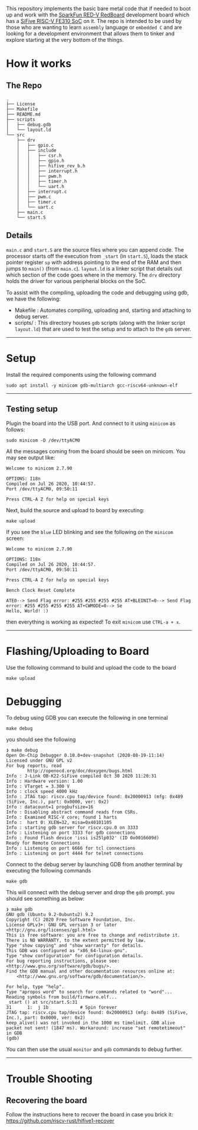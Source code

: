 This repository implements the basic bare metal code that if needed to boot up and work with the [SparkFun RED-V RedBoard](https://www.sparkfun.com/products/15594) development board which has a [SiFive RISC-V FE310 SoC](https://www.sifive.com/chip-designer#fe310) on it. The repo is intended to be used by those who are wanting to learn `assembly` language or `embedded C` and are looking for a development environment that allows them to tinker and explore starting at the very bottom of the things.

# How it works
## The Repo
```shell
.
├── License
├── Makefile
├── README.md
├── scripts
│   ├── debug.gdb
│   └── layout.ld
└── src
    ├── drv
    │   ├── gpio.c
    │   ├── include
    │   │   ├── csr.h
    │   │   ├── gpio.h
    │   │   ├── hifive_rev_b.h
    │   │   ├── interrupt.h
    │   │   ├── pwm.h
    │   │   ├── timer.h
    │   │   └── uart.h
    │   ├── interrupt.c
    │   ├── pwm.c
    │   ├── timer.c
    │   └── uart.c
    ├── main.c
    └── start.S

```
## Details
`main.c` and `start.S` are the source files where you can append code. The processor starts off the execution from `_start` (in `start.S`), loads the stack pointer register `sp` with address pointing to the end of the RAM and then jumps to `main()` (from `main.c`). `layout.ld` is a linker script that details out which section of the code goes where in the memory. The `drv` directory holds the driver for various peripherial blocks on the SoC.

To assist with the compiling, uploading the code and debugging using gdb, we have the following:
- Makefile : Automates compiling, uploading and, starting and attaching to debug server.
- scripts/ : This directory houses `gdb` scripts (along with the linker script `layout.ld`) that are used to test the setup and to attach to the `gdb` server.

---
# Setup
Install the required components using the following command
```
sudo apt install -y minicom gdb-multiarch gcc-riscv64-unknown-elf
```

----
## Testing setup

Plugin the board into the USB port. And connect to it using `minicom` as follows:
```shell
sudo minicom -D /dev/ttyACM0
```
All the messages coming from the board should be seen on minicom. You may see output like:
```shell
Welcome to minicom 2.7.90

OPTIONS: I18n 
Compiled on Jul 26 2020, 10:44:57.
Port /dev/ttyACM0, 09:50:11

Press CTRL-A Z for help on special keys
```

Next, build the source and upload to board by executing:
```shell
make upload
```

If you see the `blue` LED blinking and see the following on the `minicom` screen:
```shell
Welcome to minicom 2.7.90

OPTIONS: I18n 
Compiled on Jul 26 2020, 10:44:57.
Port /dev/ttyACM0, 09:50:11

Press CTRL-A Z for help on special keys

Bench Clock Reset Complete

ATE0--> Send Flag error: #255 #255 #255 #255 AT+BLEINIT=0--> Send Flag error: #255 #255 #255 #255 AT+CWMODE=0--> Se 
Hello, World! :)
```
then everything is working as expected! To exit `minicom` use `CTRL-a + x`.

---
# Flashing/Uploading to Board
Use the following command to build and upload the code to the board
```shell
make upload
```

# Debugging
To debug using GDB you can execute the following in one terminal
```shell
make debug
```
you should see the following
```shell
❯ make debug
Open On-Chip Debugger 0.10.0+dev-snapshot (2020-08-19-11:14)
Licensed under GNU GPL v2
For bug reports, read
        http://openocd.org/doc/doxygen/bugs.html
Info : J-Link OB-K22-SiFive compiled Oct 30 2020 11:20:31
Info : Hardware version: 1.00
Info : VTarget = 3.300 V
Info : clock speed 4000 kHz
Info : JTAG tap: riscv.cpu tap/device found: 0x20000913 (mfg: 0x489 (SiFive, Inc.), part: 0x0000, ver: 0x2)
Info : datacount=1 progbufsize=16
Info : Disabling abstract command reads from CSRs.
Info : Examined RISC-V core; found 1 harts
Info :  hart 0: XLEN=32, misa=0x40101105
Info : starting gdb server for riscv.cpu.0 on 3333
Info : Listening on port 3333 for gdb connections
Info : Found flash device 'issi is25lp032' (ID 0x0016609d)
Ready for Remote Connections
Info : Listening on port 6666 for tcl connections
Info : Listening on port 4444 for telnet connections
```

Connect to the debug server by launching GDB from another terminal by executing the following commands
```shell
make gdb
```
This will connect with the debug server and drop the `gdb` prompt. you should see something as below:
```shell
❯ make gdb
GNU gdb (Ubuntu 9.2-0ubuntu2) 9.2
Copyright (C) 2020 Free Software Foundation, Inc.
License GPLv3+: GNU GPL version 3 or later <http://gnu.org/licenses/gpl.html>
This is free software: you are free to change and redistribute it.
There is NO WARRANTY, to the extent permitted by law.
Type "show copying" and "show warranty" for details.
This GDB was configured as "x86_64-linux-gnu".
Type "show configuration" for configuration details.
For bug reporting instructions, please see:
<http://www.gnu.org/software/gdb/bugs/>.
Find the GDB manual and other documentation resources online at:
    <http://www.gnu.org/software/gdb/documentation/>.

For help, type "help".
Type "apropos word" to search for commands related to "word"...
Reading symbols from build/firmware.elf...
_start () at src/start.S:31
31      1:  j 1b            # Spin forever
JTAG tap: riscv.cpu tap/device found: 0x20000913 (mfg: 0x489 (SiFive, Inc.), part: 0x0000, ver: 0x2)
keep_alive() was not invoked in the 1000 ms timelimit. GDB alive packet not sent! (1847 ms). Workaround: increase "set remotetimeout" in GDB
(gdb)
```

You can then use the usual `monitor` and `gdb` commands to debug further.

---
# Trouble Shooting
## Recovering the board
Follow the instructions here to recover the board in case you brick it: https://github.com/riscv-rust/hifive1-recover
